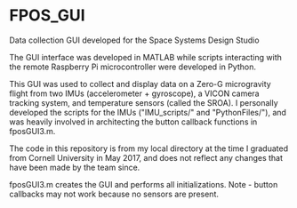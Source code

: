 # FPOS_GUI
Data collection GUI developed for the Space Systems Design Studio

The GUI interface was developed in MATLAB while scripts interacting with the remote Raspberry Pi microcontroller were developed in Python.

This GUI was used to collect and display data on a Zero-G microgravity flight from two IMUs (accelerometer + gyroscope), a VICON camera tracking system, and temperature sensors (called the SROA). I personally developed the scripts for the IMUs ("IMU_scripts/" and "PythonFiles/"), and was heavily involved in architecting the button callback functions in fposGUI3.m. 

The code in this repository is from my local directory at the time I graduated from Cornell University in May 2017, and does not reflect any changes that have been made by the team since. 

fposGUI3.m creates the GUI and performs all initializations. Note - button callbacks may not work because no sensors are present.
